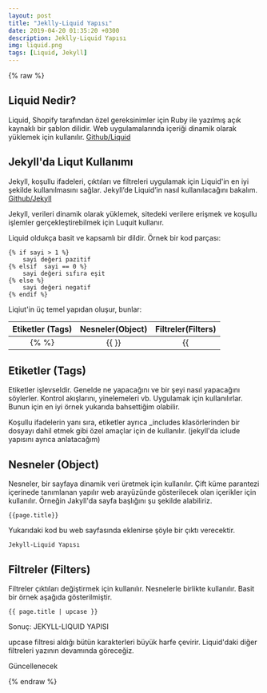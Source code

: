 ```yaml
---
layout: post
title: "Jeklly-Liquid Yapısı"
date: 2019-04-20 01:35:20 +0300
description: Jeklly-Liquid Yapısı
img: liquid.png 
tags: [Liquid, Jekyll]
---
```


{% raw %}
## Liquid Nedir?

Liquid, Shopify tarafından özel gereksinimler için Ruby ile yazılmış açık kaynaklı bir şablon dilidir. Web uygulamalarında içeriği dinamik olarak yüklemek için kullanılır.
[Github/Liquid](https://github.com/Shopify/liquid)

## Jekyll'da Liqut Kullanımı
 Jekyll, koşullu ifadeleri, çıktıları ve filtreleri uygulamak için Liquid'in en iyi şekilde kullanılmasını sağlar. Jekyll’de Liquid’in nasıl kullanılacağını bakalım.
[Github/Jekyll](https://github.com/jekyll/jekyll)

 Jekyll, verileri dinamik olarak yüklemek, sitedeki verilere erişmek ve koşullu işlemler gerçekleştirebilmek için Luquit kullanır.

Liquid oldukça  basit ve kapsamlı bir dildir. Örnek bir kod parçası:
```
{% if sayi > 1 %}
    sayi değeri pazitif
{% elsif  sayi == 0 %}
    sayi değeri sıfıra eşit
{% else %}
    sayi değeri negatif
{% endif %}
```

Liqiut'in  üç temel yapıdan oluşur, bunlar:

| Etiketler (Tags) | Nesneler(Object) | Filtreler(Filters) |
|:----------------:|:--------------:|:------------------:|
|       {% %}      |      {{ }}     |      {{  | }}      | 


## Etiketler (Tags)

Etiketler işlevseldir. Genelde ne yapacağını ve bir şeyi nasıl yapacağını söylerler. Kontrol akışlarını, yinelemeleri vb. Uygulamak için kullanılırlar. Bunun için en iyi örnek yukarıda bahsettiğim olabilir.

Koşullu ifadelerin yanı sıra, etiketler ayrıca _includes klasörlerinden bir dosyayı dahil etmek gibi özel amaçlar için de kullanılır. (jekyll'da iclude yapısını ayrıca anlatacağım)

## Nesneler (Object)

Nesneler, bir sayfaya dinamik veri üretmek için kullanılır. Çift küme parantezi içerinede tanımlanan yapılır web arayüzünde gösterilecek olan içerikler için kullanılır. Örneğin Jakyll'da sayfa başlığını şu şekilde alabiliriz.

```
{{page.title}}
```
Yukarıdaki kod bu web sayfasında eklenirse şöyle bir çıktı verecektir.
```
Jekyll-Liquid Yapısı
```

## Filtreler (Filters)
Filtreler çıktıları değiştirmek için kullanılır. Nesnelerle birlikte kullanılır. Basit bir örnek aşağıda gösterilmiştir.
```
{{ page.title | upcase }}
```
Sonuç:
JEKYLL-LIQUID YAPISI

upcase filtresi aldığı bütün karakterleri büyük harfe çevirir.
Liquid'daki diğer filtreleri  yazının devamında göreceğiz.



Güncellenecek

{% endraw %}